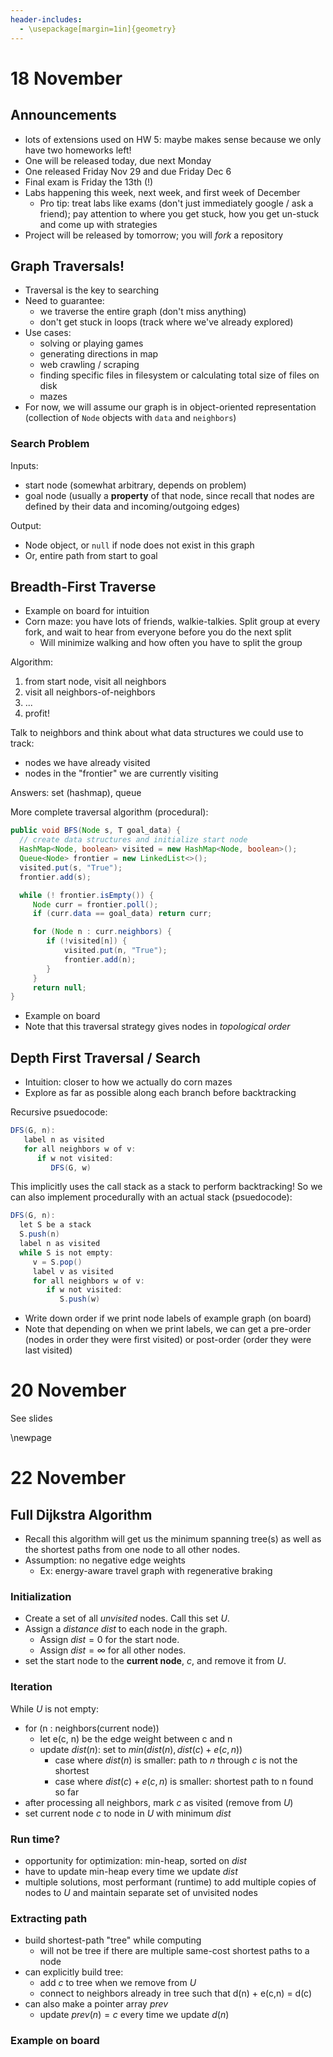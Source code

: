 ```yaml
---
header-includes:
  - \usepackage[margin=1in]{geometry}
---
```


# 18 November

## Announcements

- lots of extensions used on HW 5: maybe makes sense because we only have two
homeworks left!
- One will be released today, due next Monday
- One released Friday Nov 29 and due Friday Dec 6
- Final exam is Friday the 13th (!)
- Labs happening this week, next week, and first week of December
  - Pro tip: treat labs like exams (don't just immediately google / ask a
    friend); pay attention to where you get stuck, how you get un-stuck and come up with strategies
- Project will be released by tomorrow; you will *fork* a repository

## Graph Traversals!

- Traversal is the key to searching
- Need to guarantee:
  - we traverse the entire graph (don't miss anything)
  - don't get stuck in loops (track where we've already explored)
- Use cases:
  - solving or playing games
  - generating directions in map
  - web crawling / scraping
  - finding specific files in filesystem or calculating total size of files on
    disk
  - mazes
- For now, we will assume our graph is in object-oriented representation
  (collection of `Node` objects with `data` and `neighbors`)

### Search Problem

Inputs:

  - start node (somewhat arbitrary, depends on problem)
  - goal node (usually a **property** of that node, since recall that nodes are
    defined by their data and incoming/outgoing edges)

Output:

  - Node object, or `null` if node does not exist in this graph
  - Or, entire path from start to goal

## Breadth-First Traverse

- Example on board for intuition
- Corn maze: you have lots of friends, walkie-talkies. Split group at every
fork, and wait to hear from everyone before you do the next split
  - Will minimize walking and how often you have to split the group

Algorithm:

1. from start node, visit all neighbors
2. visit all neighbors-of-neighbors
3. ...
4. profit!

Talk to neighbors and think about what data structures we could use to track:

- nodes we have already visited
- nodes in the "frontier" we are currently visiting

Answers: set (hashmap), queue

More complete traversal algorithm (procedural):

```java
public void BFS(Node s, T goal_data) {
  // create data structures and initialize start node
  HashMap<Node, boolean> visited = new HashMap<Node, boolean>();
  Queue<Node> frontier = new LinkedList<>();
  visited.put(s, "True");
  frontier.add(s);

  while (! frontier.isEmpty()) {
     Node curr = frontier.poll();
     if (curr.data == goal_data) return curr;

     for (Node n : curr.neighbors) {
        if (!visited[n]) {
            visited.put(n, "True");
            frontier.add(n);
        }
     }
     return null;
}
```

- Example on board
- Note that this traversal strategy gives nodes in *topological order*

## Depth First Traversal / Search

- Intuition: closer to how we actually do corn mazes
- Explore as far as possible along each branch before backtracking

Recursive psuedocode:

```java
DFS(G, n):
   label n as visited
   for all neighbors w of v:
      if w not visited:
         DFS(G, w)
```

This implicitly uses the call stack as a stack to perform backtracking!
So we can also implement procedurally with an actual stack (psuedocode):

```java
DFS(G, n):
  let S be a stack
  S.push(n)
  label n as visited
  while S is not empty:
     v = S.pop()
     label v as visited
     for all neighbors w of v:
        if w not visited:
           S.push(w)
```

- Write down order if we print node labels of example graph (on board)
- Note that depending on when we print labels, we can get a pre-order (nodes in
  order they were first visited) or post-order (order they were last visited)


# 20 November

See slides

\newpage

# 22 November

## Full Dijkstra Algorithm

- Recall this algorithm will get us the minimum spanning tree(s) as well as the
shortest paths from one node to all other nodes.
- Assumption: no negative edge weights
  - Ex: energy-aware travel graph with regenerative braking

### Initialization

- Create a set of all *unvisited* nodes. Call this set $U$.
- Assign a *distance* $dist$ to each node in the graph.
  - Assign $dist=0$ for the start node.
  - Assign $dist=\infty$ for all other nodes.
- set the start node to the **current node**, $c$, and remove it from $U$.

### Iteration

While $U$ is not empty:

- for (n : neighbors(current node))
  - let e(c, n) be the edge weight between c and n
  - update $dist(n)$: set to $min (dist(n), dist(c) + e(c,n))$
     - case where $dist(n)$ is smaller: path to $n$ through $c$ is not the shortest
     - case where $dist(c) + e(c,n)$ is smaller: shortest path to n found so far
- after processing all neighbors, mark $c$ as visited (remove from $U$)
- set current node $c$ to node in $U$ with minimum $dist$

### Run time?

- opportunity for optimization: min-heap, sorted on $dist$
- have to update min-heap every time we update $dist$
- multiple solutions, most performant (runtime) to add multiple copies of nodes to $U$ and maintain separate set of unvisited nodes

### Extracting path

- build shortest-path "tree" while computing
  - will not be tree if there are multiple same-cost shortest paths to a node
- can explicitly build tree:
  - add $c$ to tree when we remove from $U$
  - connect to neighbors already in tree such that d(n) + e(c,n) = d(c)
- can also make a pointer array $prev$
  - update $prev(n) = c$ every time we update $d(n)$

### Example on board
